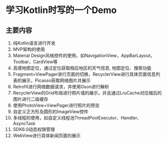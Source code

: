 <h1>学习Kotlin时写的一个Demo</h1>

<h2>主要内容</h2>
<ol>
    <li>纯Kotlin语言进行开发</li>
    <li>MVP架构的使用</li>
    <li>Material Design风格控件的使用，如NavigationView，AppBarLayout，Toolbar，CardView等</li>
    <li>高德地图定位，通过定位获取相应地区的天气信息, 地图定位、搜索功能</li>
    <li>Fragment+ViewPager进行页面的切换，RecyclerView进行具体页面信息列表的展示，Picasso获取网络图片并展示</li>
    <li>Retrofit进行网络数据请求，并使用Gson进行解析</li>
    <li>RecyclerView的Grid布局进行照片墙的展示，并且通过LruCache对压缩后的图片进行二级缓存</li>
    <li>使用PhotoView+ViewPager进行照片的预览</li>
    <li>自定义正方形及圆形的ImageView控件</li>
    <li>多线程的使用，如自定义线程池ThreadPoolExecutor、Handler、AsyncTask</li>
    <li>SDK6.0动态权限管理</li>
    <li>WebView进行具体新闻页面的展示</li>
</ol>